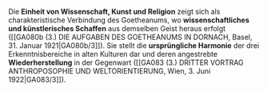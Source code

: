
Die **Einheit von Wissenschaft, Kunst und Religion** zeigt sich als charakteristische Verbindung des Goetheanums, wo **wissenschaftliches und künstlerisches Schaffen** aus demselben Geist heraus erfolgt ([[GA080b (3.) DIE AUFGABEN DES GOETHEANUMS IN DORNACH, Basel, 31. Januar 1921|GA080b/3]]). Sie stellt die **ursprüngliche Harmonie** der drei Erkenntnisbereiche in alten Kulturen dar und deren angestrebte **Wiederherstellung** in der Gegenwart ([[GA083 (3.) DRITTER VORTRAG ANTHROPOSOPHIE UND WELTORIENTIERUNG, Wien, 3. Juni 1922|GA083/3]]).
